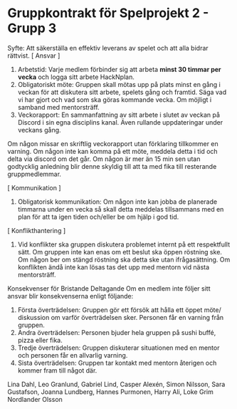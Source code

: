 # Gruppkontrakt för Spelprojekt 2 - Grupp 3
Syfte: Att säkerställa en effektiv leverans av spelet och att alla bidrar rättvist.
[ Ansvar ]
1. Arbetstid: Varje medlem förbinder sig att arbeta **minst 30 timmar per vecka** och logga sitt arbete HackNplan. 
2. Obligatoriskt möte: Gruppen skall mötas upp på plats minst en gång i veckan för att diskutera sitt arbete, spelets gång och framtid. Säga vad vi har gjort och vad som ska göras kommande vecka. Om möjligt i samband med mentorsträff.
3. Veckorapport: En sammanfattning av sitt arbete i slutet av veckan på Discord i sin egna disciplins kanal. Även rullande uppdateringar under veckans gång. 


Om någon missar en skriftlig veckorapport utan förklaring tillkommer en varning. 
Om någon inte kan komma på ett möte, meddela detta i tid och delta via discord om det går. 
Om någon är mer än 15 min sen utan godtycklig anledning blir denne skyldig till att ta med fika till resterande gruppmedlemmar. 

[ Kommunikation ]
1. Obligatorisk kommunikation: Om någon inte kan jobba de planerade timmarna under en vecka så skall detta meddelas tillsammans med en plan för att ta igen tiden och/eller be om hjälp i god tid. 

[ Konflikthantering ]
1. Vid konflikter ska gruppen diskutera problemet internt på ett respektfullt sätt. Om gruppen inte kan enas om ett beslut ska öppen röstning ske. Om någon ber om stängd röstning ska detta ske utan ifrågasättning.
Om konflikten ändå inte kan lösas tas det upp med mentorn vid nästa mentorsträff.

Konsekvenser för Bristande Deltagande
Om en medlem inte följer sitt ansvar blir konsekvenserna enligt följande:

1. Första överträdelsen: Gruppen gör ett försök att hålla ett öppet möte/ diskussion om varför överträdelsen sker. Personen får en varning från gruppen.
2. Andra överträdelsen: Personen bjuder hela gruppen på sushi buffé, pizza eller fika.
3. Tredje överträdelsen: Gruppen diskuterar situationen med en mentor och personen får en allvarlig varning.
4. Sista överträdelsen: Gruppen tar kontakt med mentorn återigen och kommer fram till något där.

Lina Dahl, Leo Granlund, Gabriel Lind, Casper Alexén, Simon Nilsson, Sara Gustafson, Joanna Lundberg, Hannes Purmonen, Harry Ali, Loke Grim Nordlander Olsson

